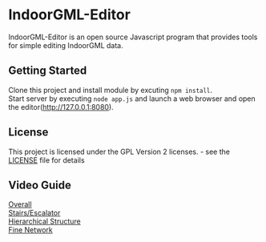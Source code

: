 IndoorGML-Editor
=============

IndoorGML-Editor is an open source Javascript program that provides tools for simple editing IndoorGML data.


## Getting Started
Clone this project and install module by excuting `npm install`.<br>
Start server by executing `node app.js` and launch a web browser and open the editor(http://127.0.0.1:8080).

## License
This project is licensed under the GPL Version 2 licenses. - see the [LICENSE](https://github.com/STEMLab/IndoorGML-Editor/blob/master/LICENSE) file for details

## Video Guide
[Overall](https://youtu.be/eW2Tpq2Yk_c)<br>
[Stairs/Escalator]()<br>
[Hierarchical Structure]()<br>
[Fine Network]()<br>


